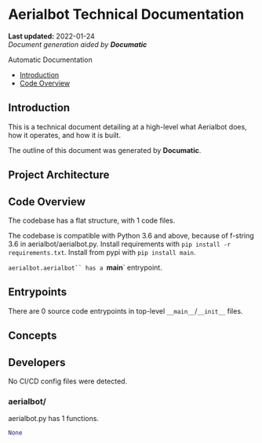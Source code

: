 # Aerialbot Technical Documentation

**Last updated:** 2022-01-24\
_Document generation aided by **Documatic**_

Automatic Documentation

* [Introduction](#introduction)
* [Code Overview](#code-overview)

## Introduction

This is a technical document detailing
        at a high-level
        what Aerialbot does, how it operates,
        and how it is built.

The outline of this document was generated
        by **Documatic**.
<!---Documatic-section-group: arch-start--->


## Project Architecture


<!---Documatic-section-group: arch-end--->

<!---Documatic-section-group: helloworld-start--->


## Code Overview

The codebase has a flat structure, with 1 code files.
<!---Documatic-section-helloworld: setup-start--->
The codebase is compatible with Python 3.6 and above, because of f-string 3.6 in aerialbot/aerialbot.py.
Install requirements with `pip install -r requirements.txt`.
Install from pypi with `pip install main`.



<!---Documatic-section-helloworld: setup-end--->
`aerialbot.aerialbot`` has a `__main__` entrypoint.


<!---Documatic-section-helloworld: entrypoints-start--->


## Entrypoints

There are 0 source code entrypoints in top-level `__main__`/`__init__` files.


<!---Documatic-section-helloworld: entrypoints-end--->

<!---Documatic-section-group: concept-start--->
## Concepts
<!---Documatic-section-group: concept-end--->

<!---Documatic-section-group: helloworld-end--->

<!---Documatic-section-group: dev-start--->


## Developers
<!---Documatic-section-dev: setup-start--->





<!---Documatic-section-dev: setup-end--->

<!---Documatic-section-dev: ci-start--->
No CI/CD config files were detected.


<!---Documatic-section-dev: ci-end--->

<!---Documatic-section-group: dev-end--->

### **aerialbot/**

aerialbot.py has 1 functions.

```python
None
```